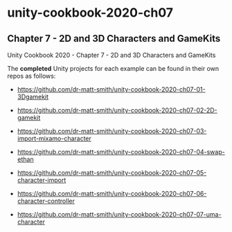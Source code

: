 # unity-cookbook-2020-ch07

## Chapter 7 - 2D and 3D Characters and GameKits
 
Unity Cookbook 2020 - Chapter 7 - 2D and 3D Characters and GameKits

The **completed** Unity projects for each example can be found in their own repos as follows:

- https://github.com/dr-matt-smith/unity-cookbook-2020-ch07-01-3Dgamekit

- https://github.com/dr-matt-smith/unity-cookbook-2020-ch07-02-2D-gamekit

- https://github.com/dr-matt-smith/unity-cookbook-2020-ch07-03-import-mixamo-character

- https://github.com/dr-matt-smith/unity-cookbook-2020-ch07-04-swap-ethan

- https://github.com/dr-matt-smith/unity-cookbook-2020-ch07-05-character-import

- https://github.com/dr-matt-smith/unity-cookbook-2020-ch07-06-character-controller

- https://github.com/dr-matt-smith/unity-cookbook-2020-ch07-07-uma-character




